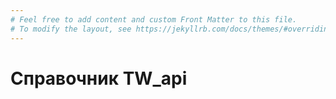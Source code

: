 ```yaml
---
# Feel free to add content and custom Front Matter to this file.
# To modify the layout, see https://jekyllrb.com/docs/themes/#overriding-theme-defaults
---
```


# Справочник TW_api
